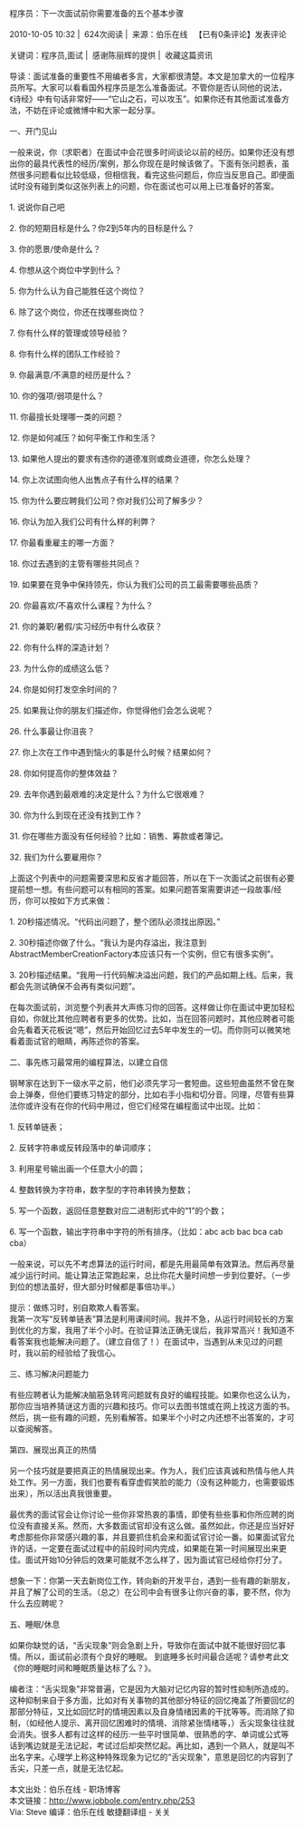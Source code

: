 程序员：下一次面试前你需要准备的五个基本步骤<br /><br />2010-10-05 10:32 |&nbsp; 624次阅读 |&nbsp; 来源：伯乐在线&nbsp;&nbsp; 【已有0条评论】发表评论<br /><br />关键词：程序员,面试 |&nbsp; 感谢陈丽辉的提供 |&nbsp; 收藏这篇资讯<br /><br />导读：面试准备的重要性不用编者多言，大家都很清楚。本文是加拿大的一位程序员所写。大家可以看看国外程序员是怎么准备面试。不管你是否认同他的说法，《诗经》中有句话非常好&#8212;&#8212;&#8220;它山之石，可以攻玉&#8221;。如果你还有其他面试准备方法，不妨在评论或微博中和大家一起分享。<br /><br />一、开门见山<br /><br />一般来说，你（求职者）在面试中会花很多时间谈论以前的经历。如果你还没有想出你的最具代表性的经历/案例，那么你现在是时候该做了。下面有张问题表，虽然很多问题看似比较低级，但相信我，看完这些问题后，你应当反思自己。即便面试时没有碰到类似这张列表上的问题，你在面试也可以用上已准备好的答案。<br /><br />1. 说说你自己吧<br /><br />2. 你的短期目标是什么？你2到5年内的目标是什么？<br /><br />3. 你的愿景/使命是什么？<br /><br />4. 你想从这个岗位中学到什么？<br /><br />5. 你为什么认为自己能胜任这个岗位？<br /><br />6. 除了这个岗位，你还在找哪些岗位？<br /><br />7. 你有什么样的管理或领导经验？<br /><br />8. 你有什么样的团队工作经验？<br /><br />9. 你最满意/不满意的经历是什么？<br /><br />10. 你的强项/弱项是什么？<br /><br />11. 你最擅长处理哪一类的问题？<br /><br />12. 你是如何减压？如何平衡工作和生活？<br /><br />13. 如果他人提出的要求有违你的道德准则或商业道德，你怎么处理？<br /><br />14. 你上次试图向他人出售点子有什么样的结果？<br /><br />15. 你为什么要应聘我们公司？你对我们公司了解多少？<br /><br />16. 你认为加入我们公司有什么样的利弊？<br /><br />17. 你最看重雇主的哪一方面？<br /><br />18. 你过去遇到的主管有哪些共同点？<br /><br />19. 如果要在竞争中保持领先，你认为我们公司的员工最需要哪些品质？<br /><br />20. 你最喜欢/不喜欢什么课程？为什么？<br /><br />21. 你的兼职/暑假/实习经历中有什么收获？<br /><br />22. 你有什么样的深造计划？<br /><br />23. 为什么你的成绩这么低？<br /><br />24. 你是如何打发空余时间的？<br /><br />25. 如果我让你的朋友们描述你，你觉得他们会怎么说呢？<br /><br />26. 什么事最让你沮丧？<br /><br />27. 你上次在工作中遇到恼火的事是什么时候？结果如何？<br /><br />28. 你如何提高你的整体效益？<br /><br />29. 去年你遇到最艰难的决定是什么？为什么它很艰难？<br /><br />30. 你为什么到现在还没有找到工作？<br /><br />31. 你在哪些方面没有任何经验？比如：销售、筹款或者簿记。<br /><br />32. 我们为什么要雇用你？<br /><br />上面这个列表中的问题需要深思和反省才能回答，所以在下一次面试之前很有必要提前想一想。有些问题可以有相同的答案。如果问题答案需要讲述一段故事/经历，你可以按如下方式来做：<br /><br />1. 20秒描述情况。&#8220;代码出问题了，整个团队必须找出原因。&#8221;<br /><br />2. 30秒描述你做了什么。&#8220;我认为是内存溢出，我注意到AbstractMemberCreationFactory本应该只有一个实例，但它有很多实例&#8221;。<br /><br />3. 20秒描述结果。&#8220;我用一行代码解决溢出问题，我们的产品如期上线。后来，我都会先测试确保不会再有类似问题&#8221;。 <br /><br />在每次面试前，浏览整个列表并大声练习你的回答。这样做让你在面试中更加轻松自如，你就比其他应聘者有更多的优势。比如，当在回答问题时，其他应聘者可能会先看着天花板说&#8220;嗯&#8221;，然后开始回忆过去5年中发生的一切。而你则可以微笑地看着面试官的眼睛，再陈述你的答案。<br /><br />二、事先练习最常用的编程算法，以建立自信<br /><br />钢琴家在达到下一级水平之前，他们必须先学习一套短曲。这些短曲虽然不曾在聚会上弹奏，但他们要练习特定的部分，比如右手小指和切分音。同理，尽管有些算法你或许没有在你的代码中用过，但它们经常在编程面试中出现。比如：<br /><br />1. 反转单链表；<br /><br />2. 反转字符串或反转段落中的单词顺序；<br /><br />3. 利用星号输出画一个任意大小的圆；<br /><br />4. 整数转换为字符串，数字型的字符串转换为整数；<br /><br />5. 写一个函数，返回任意整数对应二进制形式中的&#8220;1&#8221;的个数；<br /><br />6. 写一个函数，输出字符串中字符的所有排序。（比如：abc acb bac bca cab cba）<br /><br />一般来说，可以先不考虑算法的运行时间，都是先用最简单有效算法。然后再尽量减少运行时间。能让算法正常跑起来，总比你花大量时间想一步到位要好。（一步到位的想法虽好，但大部分时候都是事倍功半。）<br /><br />提示：做练习时，别自欺欺人看答案。<br />我第一次写&#8220;反转单链表&#8221;算法是利用课间时间。我并不急，从运行时间较长的方案到优化的方案，我用了半个小时。在验证算法正确无误后，我非常高兴！我知道不看答案我也能解决问题了。（建立自信了！）在面试中，当遇到从未见过的问题时，我以前的经验给了我信心。<br /><br />三、练习解决问题能力<br /><br />有些应聘者认为能解决脑筋急转弯问题就有良好的编程技能。如果你也这么认为，那你应当培养猜谜这方面的兴趣和技巧。你可以去图书馆或在网上找这方面的书。然后，挑一些有趣的问题，先别看解答。如果半个小时之内还想不出答案的，才可以查阅解答。<br /><br />第四、展现出真正的热情<br /><br />另一个技巧就是要把真正的热情展现出来。作为人，我们应该真诚和热情与他人共处工作。另一方面，我们也要有看穿虚假笑脸的能力（没有这种能力，也需要锻炼出来），所以活出真我很重要。<br /><br />最优秀的面试官会让你讨论一些你非常热衷的事情，即使有些些事和你所应聘的岗位没有直接关系。然而，大多数面试官却没有这么做。虽然如此，你还是应当好好考虑那些你非常感兴趣的事，并且要抓住机会来和面试官讨论一番。如果面试官允许的话，一定要在面试过程中的前段时间内完成，如果能在第一时间展现出来更佳。面试开始10分钟后的效果可能就不怎么样了，因为面试官已经给你打分了。<br /><br />想象一下：你第一天去新岗位工作，转向新的开发平台，遇到一些有趣的新朋友，并且了解了公司的生活。（总之）在公司中会有很多让你兴奋的事，要不然，你为什么去应聘呢？<br /><br />五、睡眠/休息<br /><br />如果你缺觉的话，&#8220;舌尖现象&#8221;则会急剧上升，导致你在面试中就不能很好回忆事情。所以，面试前必须有个良好的睡眠。 到底睡多长时间最合适呢？请参考此文《你的睡眠时间和睡眠质量达标了么？》。<br /><br />编者注：&#8220;舌尖现象&#8221;非常普遍，它是因为大脑对记忆内容的暂时性抑制所造成的。这种抑制来自于多方面，比如对有关事物的其他部分特征的回忆掩盖了所要回忆的那部分特征，又比如回忆时的情境因素以及自身情绪因素的干扰等等。而消除了抑制，（如经他人提示、离开回忆困难时的情境、消除紧张情绪等，）舌尖现象往往就会消失。很多人都有过这样的经历:一些平时很简单、很熟悉的字、单词或公式等话到嘴边就是无法记起，考试过后却突然忆起。再比如，遇到一个熟人，就是叫不出名字来。心理学上称这种特殊现象为记忆的&#8220;舌尖现象&#8221;，意思是回忆的内容到了舌尖，只差一点，就是无法忆起。<br /><br />本文出处：伯乐在线 - 职场博客<br />本文链接：http://www.jobbole.com/entry.php/253<br />Via: Steve 编译：伯乐在线 敏捷翻译组 - 关关